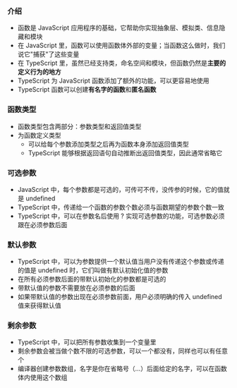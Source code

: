 ### 介绍
+ 函数是 JavaScript 应用程序的基础，它帮助你实现抽象层、模拟类、信息隐藏和模块
+ 在 JavaScript 里，函数可以使用函数体外部的变量；当函数这么做时，我们说它"捕获"了这些变量
+ 在 TypeScript 里，虽然已经支持类，命名空间和模块，但函数仍然是**主要的定义行为的地方**
+ TypeScript 为 JavaScript 函数添加了额外的功能，可以更容易地使用
+ TypeScript 函数可以创建**有名字的函数**和**匿名函数**

### 函数类型
+ 函数类型包含两部分：参数类型和返回值类型
+ 为函数定义类型
  + 可以给每个参数添加类型之后再为函数本身添加返回值类型
  + TypeScript 能够根据返回语句自动推断出返回值类型，因此通常省略它

### 可选参数
+ JavaScript 中，每个参数都是可选的，可传可不传，没传参的时候，它的值就是 undefined
+ TypeScript 中，传递给一个函数的参数个数必须与函数期望的参数个数一致
+ TypeScript 中，可以在参数名后使用 ? 实现可选参数的功能，可选参数必须跟在必须参数后面

### 默认参数
+ TypeScript 中，可以为参数提供一个默认值当用户没有传递这个参数或传递的值是 undefined 时，它们叫做有默认初始化值的参数
+ 在所有必须参数后面的带默认初始化的参数都是可选的
+ 带默认值的参数不需要放在必须参数的后面
+ 如果带默认值的参数出现在必须参数前面，用户必须明确的传入 undefined 值来获得默认值

### 剩余参数
+ TypeScript 中，可以把所有参数收集到一个变量里
+ 剩余参数会被当做个数不限的可选参数，可以一个都没有，同样也可以有任意个
+ 编译器创建参数数组，名字是你在省略号（...）后面给定的名字，可以在函数体内使用这个数组